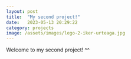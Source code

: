 ```yaml
---
layout: post
title:  "My second project!"
date:   2023-05-13 20:29:22
category: projects
image: /assets/images/lego-2-iker-urteaga.jpg
---
```


Welcome to my second project! ^^

<!-- ![alternative text: pending]({{ page.image | relative_url }}) -->